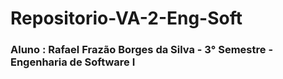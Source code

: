 # Repositorio-VA-2-Eng-Soft
### Aluno : Rafael Frazão Borges da Silva - 3° Semestre - Engenharia de Software I 
